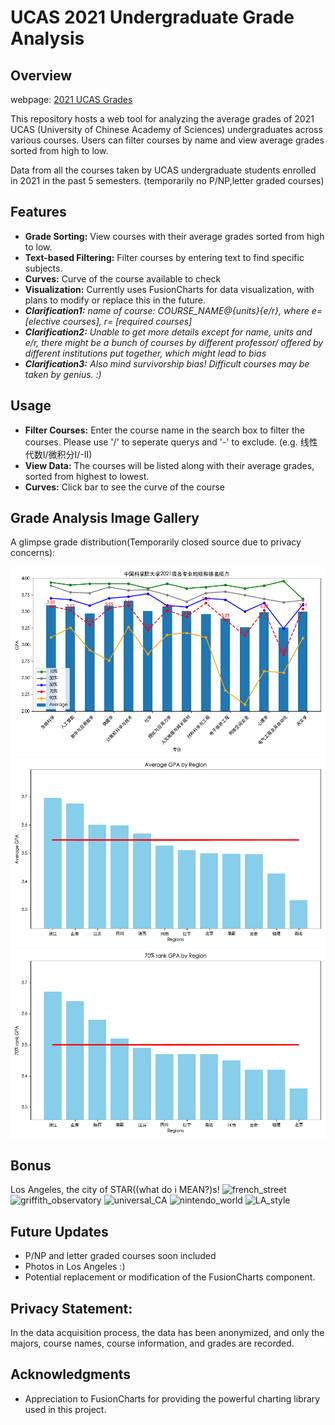 # UCAS 2021 Undergraduate Grade Analysis

## Overview
webpage: [2021 UCAS Grades](https://sjj1017.github.io/ucourses/)

This repository hosts a web tool for analyzing the average grades of 2021 UCAS (University of Chinese Academy of Sciences) undergraduates across various courses. Users can filter courses by name and view average grades sorted from high to low.

Data from all the courses taken by UCAS undergraduate students enrolled in 2021 in the past 5 semesters. (temporarily no P/NP,letter graded courses)

## Features

- **Grade Sorting:** View courses with their average grades sorted from high to low.
- **Text-based Filtering:** Filter courses by entering text to find specific subjects.
- **Curves:** Curve of the course available to check
- **Visualization:** Currently uses FusionCharts for data visualization, with plans to modify or replace this in the future.
- ***Clarification1:** name of course: COURSE_NAME@{units}{e/r}, where e=[elective courses], r= [required courses]*
- ***Clarification2:** Unable to get more details except for name, units and e/r, there might be a bunch of courses by different professor/ offered by different institutions put together, which might lead to bias*
- ***Clarification3:** Also mind survivorship bias! Difficult courses may be taken by genius. :)*

## Usage

- **Filter Courses:** Enter the course name in the search box to filter the courses. Please use '/' to seperate querys and '-' to exclude. (e.g. 线性代数I/微积分I/-II)
- **View Data:** The courses will be listed along with their average grades, sorted from highest to lowest.
- **Curves:** Click bar to see the curve of the course
## Grade Analysis Image Gallery

A glimpse grade distribution(Temporarily closed source due to privacy concerns):

![GPA Major distribution](GPA.png "GPA Major distribution")
![Region_Avg](region_avg.png "Region avg GPA distribution")
![Region70](region_median.png "Region 70%rank GPA distribution")

## Bonus
Los Angeles, the city of STAR((what do i MEAN?)s! 
![french_street](https://github.com/SjJ1017/ucourses/assets/100460031/919bc794-0729-4e36-b414-a7cf11ecb966)
![griffith_observatory](https://github.com/SjJ1017/ucourses/assets/100460031/f5a470b6-f56d-4cf5-b2da-5d9ca6b8c1e5)
![universal_CA](https://github.com/SjJ1017/ucourses/assets/100460031/38b929c8-0736-46dd-a364-25b24ffd3445)
![nintendo_world](https://github.com/SjJ1017/ucourses/assets/100460031/fdc9b92a-b092-4042-90dd-970e297aae28)
![LA_style](https://github.com/SjJ1017/ucourses/assets/100460031/9bf4d895-d7e7-4d3e-84d4-8c6a1430474d)



## Future Updates
- P/NP and letter graded courses soon included
- Photos in Los Angeles :)
- Potential replacement or modification of the FusionCharts component.

## Privacy Statement:
In the data acquisition process, the data has been anonymized, and only the majors, course names, course information, and grades are recorded.

## Acknowledgments
- Appreciation to FusionCharts for providing the powerful charting library used in this project.
